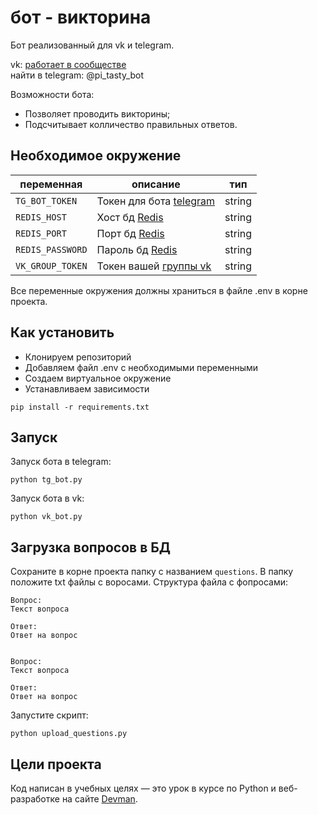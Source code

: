 # бот - викторина
Бот реализованный для vk и telegram.

vk: [работает в сообществе](https://vk.com/club166280211)  
найти в telegram: @pi_tasty_bot

Возможности бота:
- Позволяет проводить викторины;
- Подсчитывает колличество правильных ответов.

## Необходимое окружение
|переменная|описание|тип
|----------|--------|--------------
|`TG_BOT_TOKEN`|Токен для бота [telegram](https://core.telegram.org/bots#6-botfather)|string
|`REDIS_HOST`|Хост бд [Redis](http://redislabs.com/)|string
|`REDIS_PORT`|Порт бд [Redis](http://redislabs.com/)|string
|`REDIS_PASSWORD`|Пароль бд [Redis](http://redislabs.com/)|string
|`VK_GROUP_TOKEN`|Токен вашей [группы vk](https://pechenek.net/social-networks/vk/api-vk-poluchaem-klyuch-dostupa-token-gruppy/)|string

Все переменные окружения должны храниться в файле .env в корне проекта.

## Как установить
* Клонируем репозиторий
* Добавляем файл .env с необходимыми переменными
* Создаем виртуальное окружение
* Устанавливаем зависимости
```
pip install -r requirements.txt
```

## Запуск
Запуск бота в telegram:
```
python tg_bot.py
```

Запуск бота в vk:
```
python vk_bot.py
```


## Загрузка вопросов в БД
Сохраните в корне проекта папку с названием `questions`. В папку положите txt файлы с воросами.
Структура файла с фопросами:
```
Вопрос:
Текст вопроса

Ответ:
Ответ на вопрос


Вопрос:
Текст вопроса

Ответ:
Ответ на вопрос
```
Запустите скрипт:
```
python upload_questions.py
```

## Цели проекта
Код написан в учебных целях — это урок в курсе по Python и веб-разработке на сайте [Devman](https://dvmn.org).
